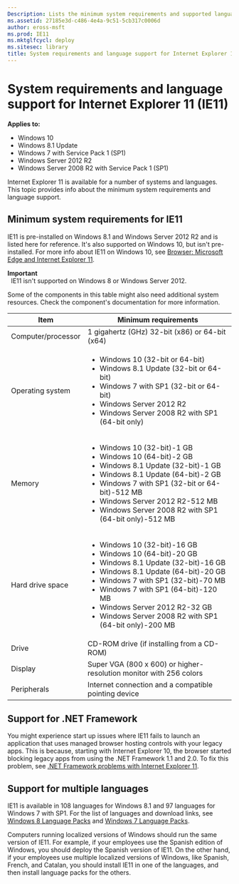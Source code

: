 ```yaml
---
Description: Lists the minimum system requirements and supported languages for Internet Explorer 11.
ms.assetid: 27185e3d-c486-4e4a-9c51-5cb317c0006d
author: eross-msft
ms.prod: IE11
ms.mktglfcycl: deploy
ms.sitesec: library
title: System requirements and language support for Internet Explorer 11 (IE11) (Internet Explorer 11 for IT Pros)
---
```


# System requirements and language support for Internet Explorer 11 (IE11)

**Applies to:**

-   Windows 10
-   Windows 8.1 Update
-   Windows 7 with Service Pack 1 (SP1)
-   Windows Server 2012 R2
-   Windows Server 2008 R2 with Service Pack 1 (SP1)

Internet Explorer 11 is available for a number of systems and languages. This topic provides info about the minimum system requirements and language support.

## Minimum system requirements for IE11
IE11 is pre-installed on Windows 8.1 and Windows Server 2012 R2 and is listed here for reference. It's also supported on Windows 10, but isn't pre-installed. For more info about IE11 on Windows 10, see [Browser: Microsoft Edge and Internet Explorer 11](https://technet.microsoft.com/en-us/library/mt156988.aspx).

**Important**<br> 
IE11 isn't supported on Windows 8 or Windows Server 2012.

Some of the components in this table might also need additional system resources. Check the component's documentation for more information.

|Item                        |Minimum requirements                                    |
|----------------------------|--------------------------------------------------------|
|Computer/processor          |1 gigahertz (GHz) 32-bit (x86) or 64-bit (x64)          |
|Operating system            |<ul><li>Windows 10 (32-bit or 64-bit)</li><li>Windows 8.1 Update (32-bit or 64-bit)</li><li>Windows 7 with SP1 (32-bit or 64-bit)</li><li>Windows Server 2012 R2</li><li>Windows Server 2008 R2 with SP1 (64-bit only)</li></ul> |
|Memory            |<ul><li>Windows 10 (32-bit)-1 GB</li><li>Windows 10 (64-bit)-2 GB</li><li>Windows 8.1 Update (32-bit)-1 GB</li><li>Windows 8.1 Update (64-bit)-2 GB</li><li>Windows 7 with SP1 (32-bit or 64-bit)-512 MB</li><li>Windows Server 2012 R2-512 MB</li><li>Windows Server 2008 R2 with SP1 (64-bit only)-512 MB</li></ul> |
|Hard drive space            |<ul><li>Windows 10 (32-bit)-16 GB</li><li>Windows 10 (64-bit)-20 GB</li><li>Windows 8.1 Update (32-bit)-16 GB</li><li>Windows 8.1 Update (64-bit)-20 GB</li><li>Windows 7 with SP1 (32-bit)-70 MB</li><li>Windows 7 with SP1 (64-bit)-120 MB</li><li>Windows Server 2012 R2-32 GB</li><li>Windows Server 2008 R2 with SP1 (64-bit only)-200 MB</li><ul> |
|Drive                       |CD-ROM drive (if installing from a CD-ROM) |
|Display                     |Super VGA (800 x 600) or higher-resolution monitor with 256 colors |
|Peripherals                 |Internet connection and a compatible pointing device               |


## Support for .NET Framework
You might experience start up issues where IE11 fails to launch an application that uses managed browser hosting controls with your legacy apps. This is because, starting with Internet Explorer 10, the browser started blocking legacy apps from using the .NET Framework 1.1 and 2.0. To fix this problem, see [.NET Framework problems with Internet Explorer 11](net-framework-problems-with-ie11.md).

## Support for multiple languages
IE11 is available in 108 languages for Windows 8.1 and 97 languages for Windows 7 with SP1. For the list of languages and download links, see [Windows 8 Language Packs](http://go.microsoft.com/fwlink/p/?LinkId=281818) and [Windows 7 Language Packs](http://go.microsoft.com/fwlink/p/?LinkId=281819).

Computers running localized versions of Windows should run the same version of IE11. For example, if your employees use the Spanish edition of Windows, you should deploy the Spanish version of IE11. On the other hand, if your employees use multiple localized versions of Windows, like Spanish, French, and Catalan, you should install IE11 in one of the languages, and then install language packs for the others.

 

 



